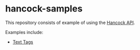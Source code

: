 # hancock-samples
This repository consists of example of using the [Hancock API](https://api.hancock.ink/docs/).

Examples include:
- [Text Tags](https://github.com/PeculiarVentures/hancock-samples/tree/master/text_tags)
